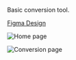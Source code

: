 Basic conversion tool.

[Figma Design](https://www.figma.com/design/h1l8LUoX4jumy3MhEAClNC/Cryptify?node-id=0-1&p=f&t=3U8bxKvdzFFnyV1u-0)

![Home page](https://github.com/user-attachments/assets/f38f3d22-a368-4926-9b24-a7db2d562f35)


![Conversion page](https://github.com/user-attachments/assets/49c75474-914b-4c00-994a-3e306ab7b06f)
